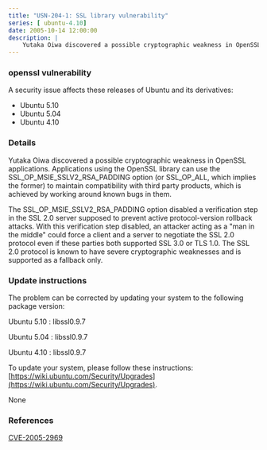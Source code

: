```yaml
---
title: "USN-204-1: SSL library vulnerability"
series: [ ubuntu-4.10]
date: 2005-10-14 12:00:00
description: |
    Yutaka Oiwa discovered a possible cryptographic weakness in OpenSSL applications. Applications using the OpenSSL library can use the SSL_OP_MSIE_SSLV2_RSA_PADDING option (or SSL_OP_ALL, which implies the former) to maintain compatibility with third party products, which is achieved by working around known bugs in them.
--- 
```

 
 


### openssl vulnerability

A security issue affects these releases of Ubuntu and its derivatives:

* Ubuntu 5.10
* Ubuntu 5.04
* Ubuntu 4.10

### Details

Yutaka Oiwa discovered a possible cryptographic weakness in OpenSSL applications. Applications using the OpenSSL library can use the SSL_OP_MSIE_SSLV2_RSA_PADDING option (or SSL_OP_ALL, which implies the former) to maintain compatibility with third party products, which is achieved by working around known bugs in them.

The SSL_OP_MSIE_SSLV2_RSA_PADDING option disabled a verification step in the SSL 2.0 server supposed to prevent active protocol-version rollback attacks. With this verification step disabled, an attacker acting as a &quot;man in the middle&quot; could force a client and a server to negotiate the SSL 2.0 protocol even if these parties both supported SSL 3.0 or TLS 1.0. The SSL 2.0 protocol is known to have severe cryptographic weaknesses and is supported as a fallback only.

### Update instructions

The problem can be corrected by updating your system to the following package version:

Ubuntu 5.10
 : libssl0.9.7 

Ubuntu 5.04
 : libssl0.9.7 

Ubuntu 4.10
 : libssl0.9.7 

To update your system, please follow these instructions: [https://wiki.ubuntu.com/Security/Upgrades](https://wiki.ubuntu.com/Security/Upgrades).

None

### References

 
 [CVE-2005-2969](http://people.ubuntu.com/~ubuntu-security/cve/CVE-2005-2969)
 

